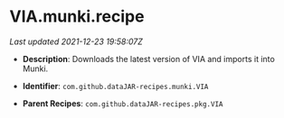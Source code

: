 # VIA.munki.recipe

_Last updated 2021-12-23 19:58:07Z_

- **Description**: Downloads the latest version of VIA and imports it into Munki.

- **Identifier**: `com.github.dataJAR-recipes.munki.VIA`

- **Parent Recipes**: `com.github.dataJAR-recipes.pkg.VIA`